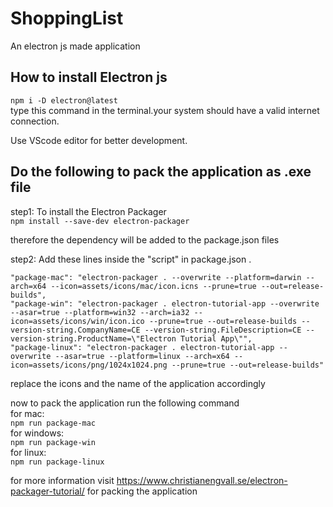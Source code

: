 # ShoppingList
An electron js made application

## How to install Electron js 
```npm i -D electron@latest``` <br>
type this command in the terminal.your system should have a valid internet connection.

Use VScode editor for better development.

## Do the following to pack the application as .exe file
step1: To install the Electron Packager <br>
```npm install --save-dev electron-packager``` <br>

therefore the dependency will be added to the package.json files <br>

step2: Add these lines inside the "script" in package.json . <br>

```
"package-mac": "electron-packager . --overwrite --platform=darwin --arch=x64 --icon=assets/icons/mac/icon.icns --prune=true --out=release-builds",
"package-win": "electron-packager . electron-tutorial-app --overwrite --asar=true --platform=win32 --arch=ia32 --icon=assets/icons/win/icon.ico --prune=true --out=release-builds --version-string.CompanyName=CE --version-string.FileDescription=CE --version-string.ProductName=\"Electron Tutorial App\"",    
"package-linux": "electron-packager . electron-tutorial-app --overwrite --asar=true --platform=linux --arch=x64 --icon=assets/icons/png/1024x1024.png --prune=true --out=release-builds"

```

replace the icons and the name of the application accordingly <br>

now to pack the application run the following command <br>
for mac: <br>
```npm run package-mac``` <br>
for windows: <br>
 ```npm run package-win``` <br>
for linux: <br>
```npm run package-linux``` <br>

for more information visit https://www.christianengvall.se/electron-packager-tutorial/ for packing the application





